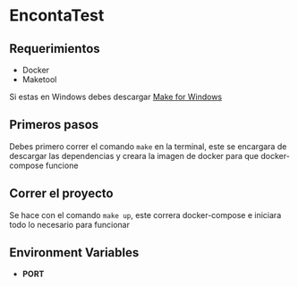 # EncontaTest

## Requerimientos

* Docker
* Maketool

Si estas en Windows debes descargar [Make for Windows](http://gnuwin32.sourceforge.net/packages/make.htm)

## Primeros pasos

Debes primero correr el comando `make` en la terminal, este se encargara
de descargar las dependencias y creara la imagen de docker para que
docker-compose funcione

## Correr el proyecto

Se hace con el comando `make up`, este correra docker-compose e iniciara
todo lo necesario para funcionar

## Environment Variables

* **PORT**

